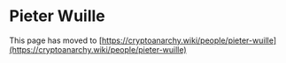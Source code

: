 
# Pieter Wuille

This page has moved to [https://cryptoanarchy.wiki/people/pieter-wuille](https://cryptoanarchy.wiki/people/pieter-wuille)

